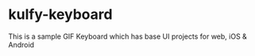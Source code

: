 # kulfy-keyboard
This is a sample GIF Keyboard which has base UI projects for web, iOS &amp; Android 
